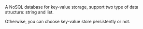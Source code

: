 A NoSQL database for key-value storage, support two type of data structure: string and list.

Otherwise, you can choose key-value store persistently or not.